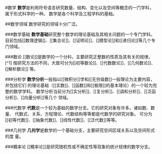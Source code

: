 #数学
**数学**是利用符号语言研究数量、结构、变化以及空间等概念的一门学科，
属于形式科学的一种。
数学是各个科学及工程学科的基础。

##数学领域
数学研究的领域十分广泛。

###数学基础
**数学基础**研究整个数学的理论基础及其相关问题的一个专门学科。
目前包括[[数理逻辑]]、[[集合论]]、[[证明论]]、[[模型论]]和[[递归论]]等几个专门领域。

###数论
[[数论]]是数学的一个分科，主要研究正整数的性质及其有关的规律。[^1]
按研究方法的不同，大致可分为[[初等数论]]、[[代数数论]]、[[几何数论]]、[[解析数论]]
等。

###分析学
**数学分析**一般指以[[微积分]]学和[[无穷级数]]一般理论为主要内容，并包括它们
的理论基础（[[实数]]、[[函数]]和[[极限]]的基本理论）的一个较为完整的数学学科。
数学分析当前分为[[实分析]]、[[复分析]]、[[调和分析]]、[[泛函分析]]、[[向量分析]]等几个
领域。

###代数学
**代数**是一个较为基础的数学分支。它的研究对象有许多。诸如数、数量、
代数式、关系、方程理论、代数结构等等都是代数学的研究对象。
可分为[[初等代数]]、[[抽象代数]]、[[线性代数]]、[[泛代数]]等等。

###几何学
**几何学**是数学的一个基础分支，主要研究空间区域关系以及空间形式的度
量。

###概率论
[[概率论]]是研究随机性或不确定性等现象的统计规律的数学分支。
